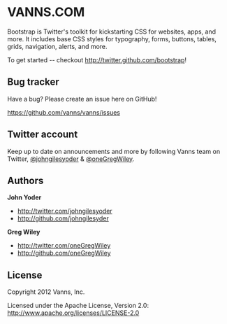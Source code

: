 VANNS.COM
=================

Bootstrap is Twitter's toolkit for kickstarting CSS for websites, apps, and more. It includes base CSS styles for typography, forms, buttons, tables, grids, navigation, alerts, and more.

To get started -- checkout http://twitter.github.com/bootstrap!



Bug tracker
-----------

Have a bug? Please create an issue here on GitHub!

https://github.com/vanns/vanns/issues


Twitter account
---------------

Keep up to date on announcements and more by following Vanns team on Twitter, <a href="http://twitter.com/johngilesyoder">@johngilesyoder</a> & <a href="http://twitter.com/oneGregWiley">@oneGregWiley</a>.


Authors
-------

**John Yoder**

+ http://twitter.com/johngilesyoder
+ http://github.com/johngilesyder

**Greg Wiley**

+ http://twitter.com/oneGregWiley
+ http://github.com/oneGregWiley


License
---------------------

Copyright 2012 Vanns, Inc.

Licensed under the Apache License, Version 2.0: http://www.apache.org/licenses/LICENSE-2.0